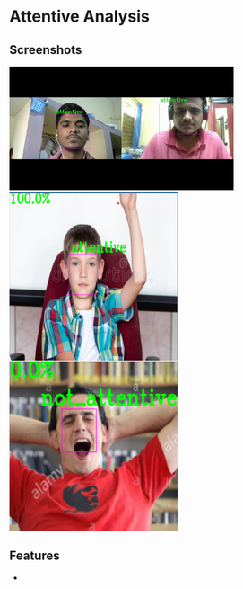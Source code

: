 # Attentive Analysis

## Screenshots

<img src="output/op2.gif" width="400" height="220" />

<img src="output/op1.png" width="300" height="300">

<img src="output/op3.png" width="300" height="300">




## Features
- 
